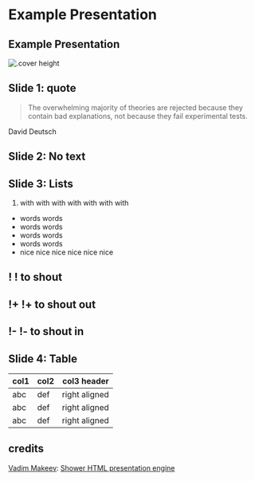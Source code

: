 # Example Presentation

## Example Presentation
![](/images/ice.jpg ".cover height")

## Slide 1: quote
> The overwhelming majority of theories are rejected
> because they contain bad explanations, not because they
> fail experimental tests.

David Deutsch

## Slide 2: No text

## Slide 3: Lists

1. with with with with with with with
  - words words
  - words words
  - words words
  - words words
- nice nice nice nice nice nice

## ! ! to shout

## !+ !+ to shout out

## !- !- to shout in

## Slide 4: Table

| col1   | col2   |     col3 header |
| ------ | ------ | --------------: |
| abc    | def    |   right aligned |
| abc    | def    |   right aligned |
| abc    | def    |   right aligned |


## credits
[Vadim Makeev](https://github.com/pepelsbey):
[Shower HTML presentation engine ](https://github.com/shower/shower)
